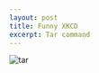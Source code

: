 ```yaml
---
layout: post
title: Funny XKCD
excerpt: Tar command
---
```

![tar](https://imgs.xkcd.com/comics/tar.png)
